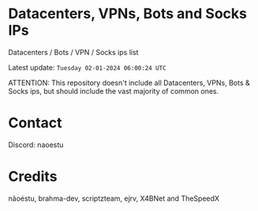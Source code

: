 # Datacenters, VPNs, Bots and Socks IPs
 
Datacenters / Bots / VPN / Socks ips list

Latest update: `Tuesday 02-01-2024 06:00:24 UTC` 

ATTENTION: This repository doesn't include all Datacenters, VPNs, Bots & Socks ips, 
but should include the vast majority of common ones.

# Contact
Discord: naoestu

# Credits
nãoéstu, brahma-dev, scriptzteam, ejrv, X4BNet and TheSpeedX
